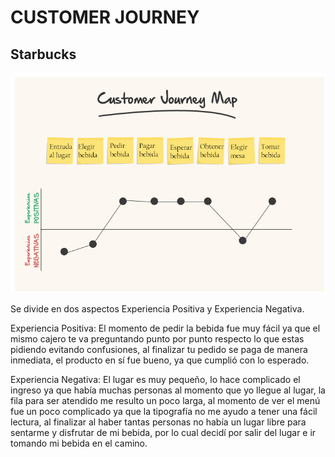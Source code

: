 # CUSTOMER JOURNEY
## Starbucks
![Sketch](IMAGE/journal.jpg)

Se divide en dos aspectos Experiencia Positiva y Experiencia Negativa.

Experiencia Positiva: El momento de pedir la bebida fue muy fácil ya que el mismo cajero te va preguntando punto por punto respecto lo que estas pidiendo evitando confusiones, al finalizar tu pedido se paga de manera inmediata, el producto en sí fue bueno, ya que cumplió con lo esperado.

Experiencia Negativa: El lugar es muy pequeño, lo hace complicado el ingreso ya que había muchas personas al momento que yo llegue al lugar, la fila para ser atendido me resulto un poco larga, al momento de ver el menú fue un poco complicado ya que la tipografía no me ayudo a tener una fácil lectura, al finalizar al haber tantas personas no había un lugar libre para sentarme y disfrutar de mi bebida, por lo cual decidí por salir del lugar e ir tomando mi bebida en el camino.

